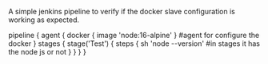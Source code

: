 A simple jenkins pipeline to verify if the docker slave configuration is working as expected.



pipeline {
  agent {
    docker { image 'node:16-alpine' } #agent for configure the docker
  }
  stages { 
    stage('Test') {
      steps {
        sh 'node --version' #in stages it has the node js or not
      }
    }
  }
}
